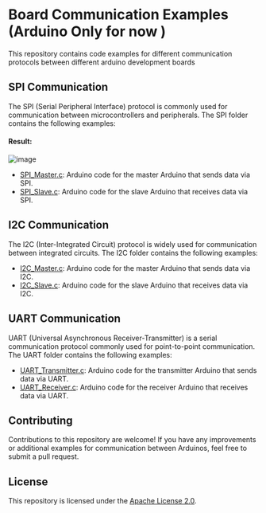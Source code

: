 # Board Communication Examples (Arduino Only for now )

This repository contains code examples for different communication protocols between different arduino development boards 
## SPI Communication

The SPI (Serial Peripheral Interface) protocol is commonly used for communication between microcontrollers and peripherals. The SPI folder contains the following examples:
#### Result: 
![image](https://github.com/Oreoluwa-IVT/Board_Communication/assets/75027292/e9ad6ade-d56e-4e75-a466-b28e12abb317)



- [SPI_Master.c](./SPI_Master.c): Arduino code for the master Arduino that sends data via SPI.
- [SPI_Slave.c](./SPI_Slave.c): Arduino code for the slave Arduino that receives data via SPI.

## I2C Communication

The I2C (Inter-Integrated Circuit) protocol is widely used for communication between integrated circuits. The I2C folder contains the following examples:

- [I2C_Master.c](./I2C_Master.c): Arduino code for the master Arduino that sends data via I2C.
- [I2C_Slave.c](./I2C_Slave.c): Arduino code for the slave Arduino that receives data via I2C.

## UART Communication

UART (Universal Asynchronous Receiver-Transmitter) is a serial communication protocol commonly used for point-to-point communication. The UART folder contains the following examples:

- [UART_Transmitter.c](./UART_Transmitter.c): Arduino code for the transmitter Arduino that sends data via UART.
- [UART_Receiver.c](./UART_Receiver.c): Arduino code for the receiver Arduino that receives data via UART.

## Contributing

Contributions to this repository are welcome! If you have any improvements or additional examples for communication between Arduinos, feel free to submit a pull request.

## License

This repository is licensed under the [Apache License 2.0](LICENSE).
